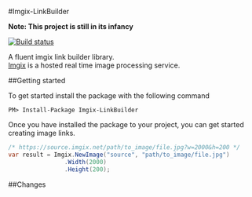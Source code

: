 #Imgix-LinkBuilder

**Note: This project is still in its infancy**

[![Build status](https://ci.appveyor.com/api/projects/status/tg79ub2rwam2lpd9/branch/master?svg=true)](https://ci.appveyor.com/project/RasmusLauridsen/imgix-linkbuilder/branch/master)

A fluent imgix link builder library.<br/>
[Imgix](https://www.imgix.com/) is a hosted real time image processing service.

##Getting started

To get started install the package with the following command

```
PM> Install-Package Imgix-LinkBuilder
```

Once you have installed the package to your project, you can get started creating image links.

``` csharp
/* https://source.imgix.net/path/to_image/file.jpg?w=2000&h=200 */
var result = Imgix.NewImage("source", "path/to_image/file.jpg")
                .Width(2000)
                .Height(200);
```
 
##Changes
